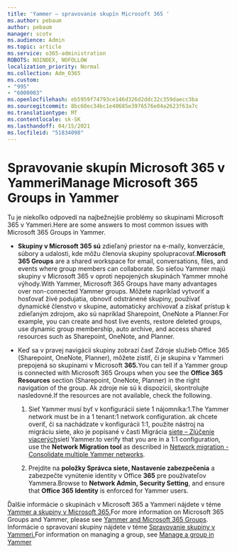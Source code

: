 ```yaml
---
title: 'Yammer – spravovanie skupín Microsoft 365 '
ms.author: pebaum
author: pebaum
manager: scotv
ms.audience: Admin
ms.topic: article
ms.service: o365-administration
ROBOTS: NOINDEX, NOFOLLOW
localization_priority: Normal
ms.collection: Adm_O365
ms.custom:
- "995"
- "6000003"
ms.openlocfilehash: eb5959f74793ce146d326d2ddc32c359daecc3ba
ms.sourcegitcommit: 8bc60ec34bc1e40685e3976576e04a2623f63a7c
ms.translationtype: MT
ms.contentlocale: sk-SK
ms.lasthandoff: 04/15/2021
ms.locfileid: "51834098"
---
```

# <a name="manage-microsoft-365-groups-in-yammer"></a><span data-ttu-id="a4007-102">Spravovanie skupín Microsoft 365 v Yammeri</span><span class="sxs-lookup"><span data-stu-id="a4007-102">Manage Microsoft 365 Groups in Yammer</span></span>

<span data-ttu-id="a4007-103">Tu je niekoľko odpovedí na najbežnejšie problémy so skupinami Microsoft 365 v Yammeri.</span><span class="sxs-lookup"><span data-stu-id="a4007-103">Here are some answers to most common issues with Microsoft 365 Groups in Yammer.</span></span>

* <span data-ttu-id="a4007-104">**Skupiny v Microsoft 365 sú** zdieľaný priestor na e-maily, konverzácie, súbory a udalosti, kde môžu členovia skupiny spolupracovať.</span><span class="sxs-lookup"><span data-stu-id="a4007-104">**Microsoft 365 Groups** are a shared workspace for email, conversations, files, and events where group members can collaborate.</span></span> <span data-ttu-id="a4007-105">So sieťou Yammer majú skupiny v Microsoft 365 v oproti nepojených skupinách Yammer mnohé výhody.</span><span class="sxs-lookup"><span data-stu-id="a4007-105">With Yammer, Microsoft 365 Groups have many advantages over non-connected Yammer groups.</span></span> <span data-ttu-id="a4007-106">Môžete napríklad vytvoriť a hosťovať živé podujatia, obnoviť odstránené skupiny, používať dynamické členstvo v skupine, automaticky archivovať a získať prístup k zdieľaným zdrojom, ako sú napríklad Sharepoint, OneNote a Planner.</span><span class="sxs-lookup"><span data-stu-id="a4007-106">For example, you can create and host live events, restore deleted groups, use dynamic group membership, auto archive, and access shared resources such as Sharepoint, OneNote, and Planner.</span></span>

* <span data-ttu-id="a4007-107">Keď sa v pravej navigácii skupiny zobrazí časť Zdroje služieb Office 365 (Sharepoint, OneNote, Planner), môžete zistiť, či je skupina v Yammeri prepojená so skupinami v Microsoft **365.**</span><span class="sxs-lookup"><span data-stu-id="a4007-107">You can tell if a Yammer group is connected with Microsoft 365 Groups when you see the **Office 365 Resources** section (Sharepoint, OneNote, Planner) in the right navigation of the group.</span></span> <span data-ttu-id="a4007-108">Ak zdroje nie sú k dispozícii, skontrolujte nasledovné.</span><span class="sxs-lookup"><span data-stu-id="a4007-108">If the resources are not available, check the following.</span></span>

  1. <span data-ttu-id="a4007-109">Sieť Yammer musí byť v konfigurácii siete 1 nájomníka:1.</span><span class="sxs-lookup"><span data-stu-id="a4007-109">The Yammer network must be in a 1 tenant:1 network configuration.</span></span> <span data-ttu-id="a4007-110">ak chcete overiť, či sa nachádzate v  konfigurácii 1:1, použite nástroj na migráciu siete, ako je popísané v časti Migrácia [siete – Zlúčenie viacerých](https://docs.microsoft.com/yammer/configure-your-yammer-network/consolidate-multiple-yammer-networks)sietí Yammer.</span><span class="sxs-lookup"><span data-stu-id="a4007-110">to verify that you are in a 1:1 configuration, use the **Network Migration tool** as described in [Network migration - Consolidate multiple Yammer networks](https://docs.microsoft.com/yammer/configure-your-yammer-network/consolidate-multiple-yammer-networks).</span></span>

  2. <span data-ttu-id="a4007-111">Prejdite na **položky Správca siete, Nastavenie zabezpečenia** a zabezpečte vynútenie identity v Office **365** pre používateľov Yammera.</span><span class="sxs-lookup"><span data-stu-id="a4007-111">Browse to **Network Admin, Security Setting**, and ensure that **Office 365 Identity** is enforced for Yammer users.</span></span>

<span data-ttu-id="a4007-112">Ďalšie informácie o skupinách v Microsoft 365 a Yammeri nájdete v téme [Yammer a skupiny v Microsoft 365.](https://docs.microsoft.com/yammer/manage-yammer-groups/yammer-and-office-365-groups)</span><span class="sxs-lookup"><span data-stu-id="a4007-112">For more information on Microsoft 365 Groups and Yammer, please see [Yammer and Microsoft 365 Groups](https://docs.microsoft.com/yammer/manage-yammer-groups/yammer-and-office-365-groups).</span></span> <span data-ttu-id="a4007-113">Informácie o spravovaní skupiny nájdete v téme [Spravovanie skupiny v Yammeri.](https://support.office.com/article/Manage-a-group-in-Yammer-6e05c6d6-5548-4c88-89cd-e6757a514ef2)</span><span class="sxs-lookup"><span data-stu-id="a4007-113">For information on managing a group, see [Manage a group in Yammer](https://support.office.com/article/Manage-a-group-in-Yammer-6e05c6d6-5548-4c88-89cd-e6757a514ef2)</span></span>
